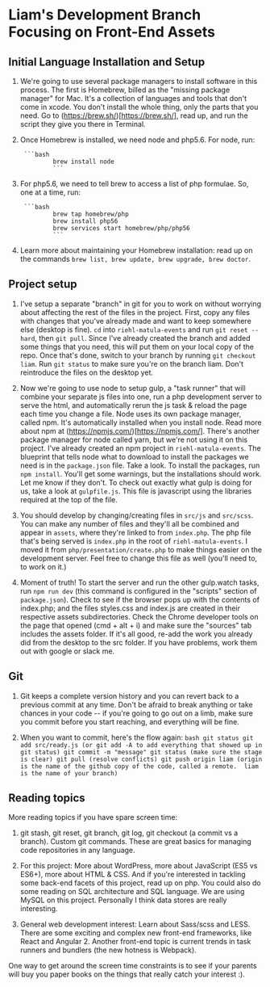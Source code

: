 # Liam's Development Branch Focusing on Front-End Assets

## Initial Language Installation and Setup

1. We're going to use several package managers to install software in this process.  The first is Homebrew, billed as the "missing package manager" for Mac.  It's a collection of languages and tools that don't come in xcode.  You don't install the whole thing, only the parts that you need. Go to (https://brew.sh/)[https://brew.sh/], read up, and run the script they give you there in Terminal.

1. Once Homebrew is installed, we need node and php5.6.  For node, run:

        ```bash
				brew install node
				```

1. For php5.6, we need to tell brew to access a list of php formulae.  So, one at a time, run:

        ```bash
				brew tap homebrew/php
				brew install php56
				brew services start homebrew/php/php56
				```

1. Learn more about maintaining your Homebrew installation: read up on the commands ```brew list, brew update, brew upgrade, brew doctor```.

## Project setup

1. I've setup a separate "branch" in git for you to work on without worrying about affecting the rest of the files in the project.  First, copy any files with changes that you've already made and want to keep somewhere else (desktop is fine).  ```cd``` into ```riehl-matula-events``` and run ```git reset --hard```, then ```git pull```.  Since I've already created the branch and added some things that you need, this will put them on your local copy of the repo.  Once that's done, switch to your branch by running ```git checkout liam```.  Run ```git status``` to make sure you're on the branch liam.  Don't reintroduce the files on the desktop yet.

1. Now we're going to use node to setup gulp, a "task runner" that will combine your separate js files into one, run a php development server to serve the html, and automatically rerun the js task & reload the page each time you change a file.  Node uses its own package manager, called npm.  It's automatically installed when you install node.  Read more about npm at (https://npmjs.com/)[https://npmjs.com/].  There's another package manager for node called yarn, but we're not using it on this project.  I've already created an npm project in ```riehl-matula-events```.  The blueprint that tells node what to download to install the packages we need is in the ```package.json``` file.  Take a look.  To install the packages, run ```npm install```.  You'll get some warnings, but the installations should work.  Let me know if they don't.  To check out exactly what gulp is doing for us, take a look at ```gulpfile.js```.  This file is javascript using the libraries required at the top of the file.

1.  You should develop by changing/creating files in ```src/js``` and ```src/scss```.  You can make any number of files and they'll all be combined and appear in ```assets```, where they're linked to from ```index.php```.  The php file that's being served is ```index.php``` in the root of ```riehl-matula-events```.  I moved it from ```php/presentation/create.php``` to make things easier on the development server.  Feel free to change this file as well (you'll need to, to work on it.)

1.  Moment of truth!  To start the server and run the other gulp.watch tasks, run ```npm run dev``` (this command is configured in the "scripts" section of ```package.json```).  Check to see if the browser pops up with the contents of index.php; and the files styles.css and index.js are created in their respective assets subdirectories.  Check the Chrome developer tools on the page that opened (cmd + alt + i) and make sure the "sources" tab includes the assets folder.  If it's all good, re-add the work you already did from the desktop to the src folder.  If you have problems, work them out with google or slack me.

## Git

1.  Git keeps a complete version history and you can revert back to a previous commit at any time.  Don't be afraid to break anything or take chances in your code -- if you're going to go out on a limb, make sure you commit before you start reaching, and everything will be fine.

1.  When you want to commit, here's the flow again:
        ```bash
				git status
				git add src/ready.js (or git add -A to add everything that showed up in git status)
				git commit -m "message"
				git status (make sure the stage is clear)
				git pull (resolve conflicts)
				git push origin liam (origin is the name of the github copy of the code, called a remote.  liam is the name of your branch)
				```
## Reading topics

More reading topics if you have spare screen time:

1. git stash, git reset, git branch, git log, git checkout (a commit vs a branch).  Custom git commands.  These are great basics for managing code repositories in any language.  

1. For this project: More about WordPress, more about JavaScript (ES5 vs ES6+), more about HTML & CSS.  And if you're interested in tackling some back-end facets of this project, read up on php.  You could also do some reading on SQL architecture and SQL language.  We are using MySQL on this project.  Personally I think data stores are really interesting.  

1. General web development interest: Learn about Sass/scss and LESS.  There are some exciting and complex new front-end frameworks, like React and Angular 2.  Another front-end topic is current trends in task runners and bundlers (the new hotness is Webpack).  

One way to get around the screen time constraints is to see if your parents will buy you paper books on the things that really catch your interest :).
